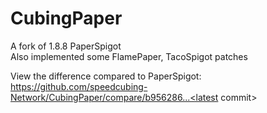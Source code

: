 # CubingPaper
A fork of 1.8.8 PaperSpigot<br/>
Also implemented some FlamePaper, TacoSpigot patches

View the difference compared to PaperSpigot:<br/>
https://github.com/speedcubing-Network/CubingPaper/compare/b956286...<latest commit>
